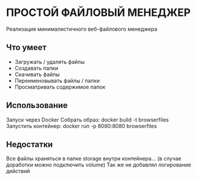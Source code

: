 # ПРОСТОЙ ФАЙЛОВЫЙ МЕНЕДЖЕР
Реализация минималистичного веб-файлового менеджера

## Что умеет
- Загружать / удалять файлы 
- Создавать папки 
- Скачивать файлы 
- Переименовывать файлы / папки 
- Просматривать содержимое папок 

## Использование
Запуск через Docker
Собрать образ: docker build -t browserfiles
Запустить контейнер: docker run -p 8080:8080 browserfiles

## Недостатки
Все файлы храняться в папке storage внутри контейнера...
(в случае доработки можно подключить volume)
Так же не добавлял логирование действий
